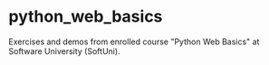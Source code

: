 # python_web_basics

Exercises and demos from enrolled course "Python Web Basics" at Software University (SoftUni).
